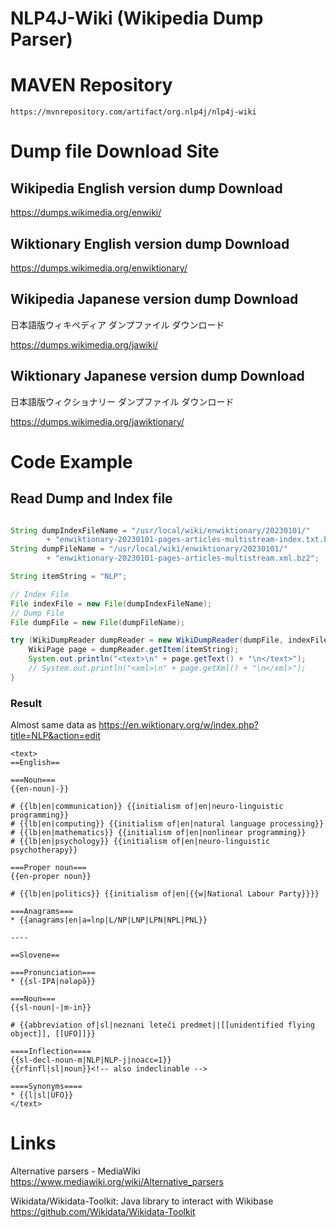 # NLP4J-Wiki (Wikipedia Dump Parser)

# MAVEN Repository

	https://mvnrepository.com/artifact/org.nlp4j/nlp4j-wiki

# Dump file Download Site

## Wikipedia English version dump Download

https://dumps.wikimedia.org/enwiki/

## Wiktionary English version dump Download

https://dumps.wikimedia.org/enwiktionary/

## Wikipedia Japanese version dump Download 

日本語版ウィキペディア ダンプファイル ダウンロード

https://dumps.wikimedia.org/jawiki/

## Wiktionary Japanese version dump Download 

日本語版ウィクショナリー ダンプファイル ダウンロード

https://dumps.wikimedia.org/jawiktionary/

# Code Example

## Read Dump and Index file

```java

String dumpIndexFileName = "/usr/local/wiki/enwiktionary/20230101/"
		+ "enwiktionary-20230101-pages-articles-multistream-index.txt.bz2";
String dumpFileName = "/usr/local/wiki/enwiktionary/20230101/"
		+ "enwiktionary-20230101-pages-articles-multistream.xml.bz2";

String itemString = "NLP";

// Index File
File indexFile = new File(dumpIndexFileName);
// Dump File
File dumpFile = new File(dumpFileName);

try (WikiDumpReader dumpReader = new WikiDumpReader(dumpFile, indexFile);) {
	WikiPage page = dumpReader.getItem(itemString);
	System.out.println("<text>\n" + page.getText() + "\n</text>");
	// System.out.println("<xml>\n" + page.getXml() + "\n</xml>");
}

```

### Result

Almost same data as https://en.wiktionary.org/w/index.php?title=NLP&action=edit

```
<text>
==English==

===Noun===
{{en-noun|-}}

# {{lb|en|communication}} {{initialism of|en|neuro-linguistic programming}}
# {{lb|en|computing}} {{initialism of|en|natural language processing}}
# {{lb|en|mathematics}} {{initialism of|en|nonlinear programming}}
# {{lb|en|psychology}} {{initialism of|en|neuro-linguistic psychotherapy}}

===Proper noun===
{{en-proper noun}}

# {{lb|en|politics}} {{initialism of|en|{{w|National Labour Party}}}}

===Anagrams===
* {{anagrams|en|a=lnp|L/NP|LNP|LPN|NPL|PNL}}

----

==Slovene==

===Pronunciation===
* {{sl-IPA|nələpə̏}}

===Noun===
{{sl-noun|-|m-in}}

# {{abbreviation of|sl|neznani leteči predmet||[[unidentified flying object]], [[UFO]]}}

====Inflection====
{{sl-decl-noun-m|NLP|NLP-j|noacc=1}}
{{rfinfl|sl|noun}}<!-- also indeclinable -->

====Synonyms====
* {{l|sl|ÚFO}}
</text>

```





# Links

Alternative parsers - MediaWiki
https://www.mediawiki.org/wiki/Alternative_parsers


Wikidata/Wikidata-Toolkit: Java library to interact with Wikibase
https://github.com/Wikidata/Wikidata-Toolkit


